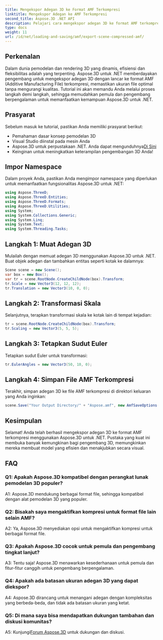 ```yaml
---
title: Mengekspor Adegan 3D ke Format AMF Terkompresi
linktitle: Mengekspor Adegan ke AMF Terkompresi
second_title: Aspose.3D .NET API
description: Pelajari cara mengekspor adegan 3D ke format AMF terkompresi menggunakan Aspose.3D untuk .NET. Tingkatkan keterampilan pengembangan Anda dengan panduan langkah demi langkah ini.
type: docs
weight: 11
url: /id/net/loading-and-saving/amf/export-scene-compressed-amf/
---
```

## Perkenalan

Dalam dunia pemodelan dan rendering 3D yang dinamis, efisiensi dan fleksibilitas adalah yang terpenting. Aspose.3D untuk .NET memberdayakan pengembang untuk mengekspor adegan 3D dengan lancar ke format AMF (Additive Manufacturing File) terkompresi, memastikan ukuran file optimal tanpa mengurangi kualitas. Tutorial ini akan memandu Anda melalui proses langkah demi langkah, sehingga memudahkan pemula dan pengembang berpengalaman untuk memanfaatkan kemampuan Aspose.3D untuk .NET.

## Prasyarat

Sebelum masuk ke tutorial, pastikan Anda memiliki prasyarat berikut:

- Pemahaman dasar konsep pemodelan 3D
- Visual Studio diinstal pada mesin Anda
-  Aspose.3D untuk perpustakaan .NET. Anda dapat mengunduhnya[Di Sini](https://releases.aspose.com/3d/net/)
- Keinginan untuk meningkatkan keterampilan pengembangan 3D Anda!

## Impor Namespace

Dalam proyek Anda, pastikan Anda mengimpor namespace yang diperlukan untuk memanfaatkan fungsionalitas Aspose.3D untuk .NET:

```csharp
using Aspose.ThreeD;
using Aspose.ThreeD.Entities;
using Aspose.ThreeD.Formats;
using Aspose.ThreeD.Utilities;
using System;
using System.Collections.Generic;
using System.Linq;
using System.Text;
using System.Threading.Tasks;
```

## Langkah 1: Muat Adegan 3D

Mulailah dengan memuat adegan 3D menggunakan Aspose.3D untuk .NET. Buat objek adegan dan tambahkan entitas seperti kotak ke dalamnya:

```csharp
Scene scene = new Scene();
var box = new Box();
var tr = scene.RootNode.CreateChildNode(box).Transform;
tr.Scale = new Vector3(12, 12, 12);
tr.Translation = new Vector3(10, 0, 0);
```

## Langkah 2: Transformasi Skala

Selanjutnya, terapkan transformasi skala ke kotak lain di tempat kejadian:

```csharp
tr = scene.RootNode.CreateChildNode(box).Transform;
tr.Scaling = new Vector3(5, 5, 5);
```

## Langkah 3: Tetapkan Sudut Euler

Tetapkan sudut Euler untuk transformasi:

```csharp
tr.EulerAngles = new Vector3(50, 10, 0);
```

## Langkah 4: Simpan File AMF Terkompresi

Terakhir, simpan adegan 3D ke file AMF terkompresi di direktori keluaran yang Anda inginkan:

```csharp
scene.Save("Your Output Directory/" + "Aspose.amf", new AmfSaveOptions() { EnableCompression = false });
```

## Kesimpulan

Selamat! Anda telah berhasil mengekspor adegan 3D ke format AMF terkompresi menggunakan Aspose.3D untuk .NET. Pustaka yang kuat ini membuka banyak kemungkinan bagi pengembang 3D, memungkinkan mereka membuat model yang efisien dan menakjubkan secara visual.

## FAQ

### Q1: Apakah Aspose.3D kompatibel dengan perangkat lunak pemodelan 3D populer?

A1: Aspose.3D mendukung berbagai format file, sehingga kompatibel dengan alat pemodelan 3D yang populer.

### Q2: Bisakah saya mengaktifkan kompresi untuk format file lain selain AMF?

A2: Ya, Aspose.3D menyediakan opsi untuk mengaktifkan kompresi untuk berbagai format file.

### Q3: Apakah Aspose.3D cocok untuk pemula dan pengembang tingkat lanjut?

A3: Tentu saja! Aspose.3D menawarkan kesederhanaan untuk pemula dan fitur-fitur canggih untuk pengembang berpengalaman.

### Q4: Apakah ada batasan ukuran adegan 3D yang dapat diekspor?

A4: Aspose.3D dirancang untuk menangani adegan dengan kompleksitas yang berbeda-beda, dan tidak ada batasan ukuran yang ketat.

### Q5: Di mana saya bisa mendapatkan dukungan tambahan dan diskusi komunitas?

 A5: Kunjungi[Forum Aspose.3D](https://forum.aspose.com/c/3d/18) untuk dukungan dan diskusi.